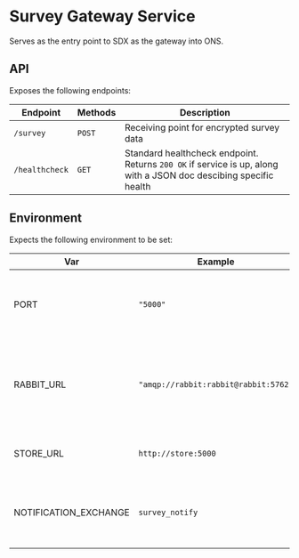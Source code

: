# Survey Gateway Service

Serves as the entry point to SDX as the gateway into ONS.

## API

Exposes the following endpoints:

| Endpoint       | Methods | Description                                                                                                       |
| -------------- | ------- | ----------------------------------------------------------------------------------------------------------------- |
| `/survey`      | `POST`  | Receiving point for encrypted survey data                                                                         |
| `/healthcheck` | `GET`   | Standard healthcheck endpoint. Returns `200 OK` if service is up, along with a JSON doc descibing specific health |

## Environment

Expects the following environment to be set:

| Var                   | Example                              | Description                                                                 |
| --------------------- | ------------------------------------ | --------------------------------------------------------------------------- |
| PORT                  | `"5000"`                             | String describing the port on which to start the service                    |
| RABBIT_URL            | `"amqp://rabbit:rabbit@rabbit:5762"` | Url on which to connect to a rabbitmq instance. Includes `amqp://` protocol |
| STORE_URL             | `http://store:5000`                  | Url of the store service to use                                             |
| NOTIFICATION_EXCHANGE | `survey_notify`                      | Name of rabbit exchange to publish notifications to                         |

